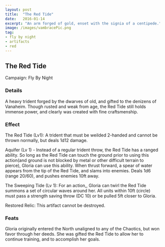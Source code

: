 ```yaml
---
layout: post
title:  "The Red Tide"
date:   2016-01-14
excerpt: "An arm forged of gold, enset with the signia of a centipede."
image: /images/vambracePic.png
tag:
- fly by night
- artifacts 
- red
---
```


## The Red Tide
Campaign: Fly By Night

### Details

A heavy trident forged by the dwarves of old, and gifted to the denizens of Vanaheim. Though rusted and weak from age, the Red Tide still holds immense power, and clearly was created with fine craftsmenship. 


### Effect

The Red Tide (Lv1): A trident that must be weilded 2-handed and cannot be thrown normally, but deals 1d12 damage.

Aquifer (Lv 1) - Instead of a regular trident throw, the Red Tide has a ranged ability. So long as the Red Tide can touch the ground prior to using this action(and ground is not blocked by metal or other difficult terrain to pierce), Gloria can use this ability. When thrust forward, a spear of water appears from the tip of the Red Tide, and slams into enemies. Deals 1d6 (range 20/60), and pushes enemies 10ft away.

The Sweeping Tide (Lv 1): For an action,, Gloria can twirl the Red Tide summons a set of circular waves around her. All units within 10ft (circle) must pass a  strength saving throw (DC 10) or be pulled 5ft closer to Gloria.

Restored Relic:
This artifact cannot be destroyed.

### Feats
Gloria originally entered the North unaligned to any of the Chaotics, but won favor through her deeds. She was gifted the Red Tide to allow her to continue training, and to accomplish her goals.
